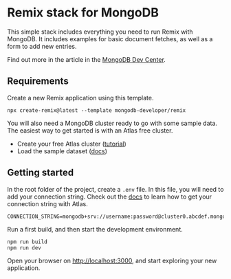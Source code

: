 # Remix stack for MongoDB

This simple stack includes everything you need to run Remix with MongoDB. It includes examples for basic document fetches, as well as a form to add new entries.

Find out more in the article in the [MongoDB Dev Center](https://www.mongodb.com/developer/products/mongodb/building-remix-applications/).

## Requirements

Create a new Remix application using this template.

```
npx create-remix@latest --template mongodb-developer/remix
```

You will also need a MongoDB cluster ready to go with some sample data. The easiest way to get started is with an Atlas free cluster.

* Create your free Atlas cluster ([tutorial](https://www.mongodb.com/docs/atlas/tutorial/deploy-free-tier-cluster/?utm_campaign=devrel&utm_source=cross-post&utm_source=tools&utm_medium=readme&utm_content=remix-stack&utm_term=joel.lord))
* Load the sample dataset ([docs](https://www.mongodb.com/docs/atlas/sample-data/?utm_campaign=devrel&utm_source=cross-post&utm_source=tools&utm_medium=readme&utm_content=remix-stack&utm_term=joel.lord))

## Getting started
In the root folder of the project, create a `.env` file. In this file, you will need to add your connection string. Check out the [docs](https://www.mongodb.com/docs/guides/atlas/connection-string/?utm_campaign=devrel&utm_source=cross-post&utm_source=tools&utm_medium=readme&utm_content=remix-stack&utm_term=joel.lord) to learn how to get your connection string with Atlas.

```
CONNECTION_STRING=mongodb+srv://username:password@cluster0.abcdef.mongodb.net/myFirstDatabase
```

Run a first build, and then start the development environment.

```
npm run build
npm run dev
```

Open your browser on [http://localhost:3000](http://localhost:3000), and start exploring your new application.
